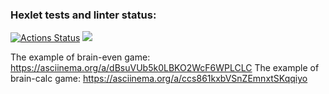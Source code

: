 ### Hexlet tests and linter status:
[![Actions Status](https://github.com/UltraRossa/frontend-project-44/workflows/hexlet-check/badge.svg)](https://github.com/UltraRossa/frontend-project-44/actions)
<a href="https://codeclimate.com/github/UltraRossa/frontend-project-44/maintainability"><img src="https://api.codeclimate.com/v1/badges/a4520770410bb91dbe65/maintainability" /></a>

The example of brain-even game: https://asciinema.org/a/dBsuVUb5k0LBKO2WcF6WPLCLC
The example of brain-calc game: https://asciinema.org/a/ccs861kxbVSnZEmnxtSKqqiyo
